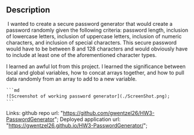 # <HW3-PasswordGenerator>
​
## Description
​
I wanted to create a secure password generator that would create a password randomly given the following criteria:
password length, inclusion of lowercase letters, inclusion of uppercase letters, inclusion of numeric characters, and inclusion of special characters.  This secure password would have to be between 8 and 128 characters and would obviously have to include at least one of the aforementioned character types.

I learned an awful lot from this project.  I learned the significance between local and global variables, how to concat arrays together, and how to pull data randomly from an array to add to a new variable.

    ```md
    ![Screenshot of working password generator](./ScreenShot.png);
    ```
​Links:
github repo url: "https://github.com/gwentzel26/HW3-PasswordGenerator";
Deployed application url: "https://gwentzel26.github.io/HW3-PasswordGenerator/";
